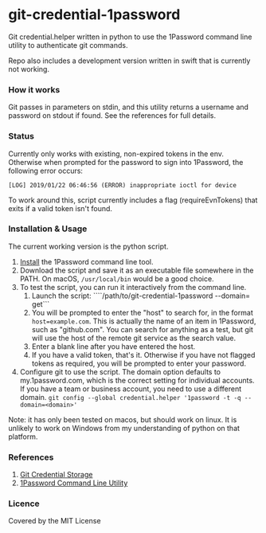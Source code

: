# git-credential-1password

Git credential.helper written in python to use the 1Password command line utility to authenticate git commands.

Repo also includes a development version written in swift that is currently not working.


### How it works

Git passes in parameters on stdin, and this utility returns a username and 
password on stdout if found. See the references for full details.


### Status

Currently only works with existing, non-expired tokens in the env. Otherwise when prompted for the password to sign into 1Password, the following error occurs:

```[LOG] 2019/01/22 06:46:56 (ERROR) inappropriate ioctl for device```

To work around this, script currently includes a flag (requireEvnTokens) that exits if a valid token isn't found.


### Installation & Usage

The current working version is the python script.

1. [Install](https://support.1password.com/command-line-getting-started/) the 1Password command line tool.
2. Download the script and save it as an executable file somewhere in the PATH. On macOS, ```/usr/local/bin``` would be a good choice.
3. To test the script, you can run it interactively from the command line.
    1. Launch the script: ````/path/to/git-credential-1password --domain=<your domain> get```
    2. You will be prompted to enter the "host" to search for, in the format 
```host=example.com```. This is actually the name of an item in 1Password, such 
as "github.com". You can search for anything as a test, but git will use the host of the remote git service as the search value.
    3. Enter a blank line after you have entered the host.
    4. If you have a valid token, that's it. Otherwise if you have not flagged tokens as required, you will be prompted to enter your password.
4. Configure git to use the script. The domain option defaults to my.1password.com, which  is the correct setting for individual accounts. If you have a team or business account, you need to use a different domain.
  ```git config --global credential.helper '1password -t -q --domain=<domain>'```


Note: it has only been tested on macos, but should work on linux. It is unlikely to work on Windows from my understanding of python on that platform.


### References
1. [Git Credential Storage](https://git-scm.com/book/en/v2/Git-Tools-Credential-Storage)
2. [1Password Command Line Utility](https://support.1password.com/command-line-getting-started/)

### Licence

Covered by the MIT License